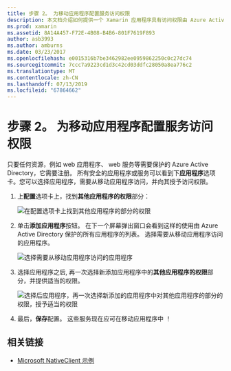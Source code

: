 ```yaml
---
title: 步骤 2。 为移动应用程序配置服务访问权限
description: 本文档介绍如何提供一个 Xamarin 应用程序具有访问权限由 Azure Active Directory 保护的 Azure 应用程序。
ms.prod: xamarin
ms.assetid: 8A14A457-F72E-4B08-B4B6-801F7619F893
author: asb3993
ms.author: amburns
ms.date: 03/23/2017
ms.openlocfilehash: e0015316b7be3462982ee0959862250c0c27dc74
ms.sourcegitcommit: 7ccc7a9223cd1d3c42cd03ddfc28050a8ea776c2
ms.translationtype: MT
ms.contentlocale: zh-CN
ms.lasthandoff: 07/13/2019
ms.locfileid: "67864662"
---
```

# <a name="step-2-configure-service-access-for-mobile-application"></a>步骤 2。 为移动应用程序配置服务访问权限

只要任何资源，例如 web 应用程序、 web 服务等需要保护的 Azure Active Directory，它需要注册。 所有安全的应用程序或服务可以看到下**应用程序**选项卡。您可以选择应用程序，需要从移动应用程序访问，并向其授予访问权限。

1. 上**配置**选项卡上，找到**其他应用程序的权限**部分：

   ![](configure-images/2.1-configure.png "在配置选项卡上找到其他应用程序的部分的权限")

2. 单击**添加应用程序**按钮。 在下一个屏幕弹出窗口会看到这样的使用由 Azure Active Directory 保护的所有应用程序的列表。 选择需要从移动应用程序访问的应用程序。

   ![](configure-images/2.2-add-application.png "选择需要从移动应用程序访问的应用程序")

3. 选择应用程序之后, 再一次选择新添加应用程序中的**其他应用程序的权限**部分，并提供适当的权限。

   ![](configure-images/2.3-permissions.png "选择后应用程序，再一次选择新添加的应用程序中对其他应用程序的部分的权限，授予适当的权限")

4. 最后，**保存**配置。 这些服务现在应可在移动应用程序中 ！



## <a name="related-links"></a>相关链接

- [Microsoft NativeClient 示例](https://github.com/AzureADSamples/NativeClient-MultiTarget-DotNet)
